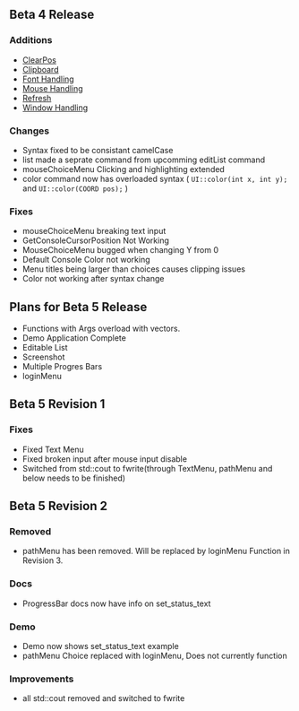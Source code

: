 ## Beta 4 Release
### Additions<br>
- [ClearPos](https://epsirho.github.io/UIKit/#/ClearPos)<br>
- [Clipboard](https://epsirho.github.io/UIKit/#/Clipboard)<br>
- [Font Handling](https://epsirho.github.io/UIKit/#/Font)<br>
- [Mouse Handling](https://epsirho.github.io/UIKit/#/Mouse)<br>
- [Refresh](https://epsirho.github.io/UIKit/#/refresh)<br>
- [Window Handling](https://epsirho.github.io/UIKit/#/Window)<br>
### Changes<br>
- Syntax fixed to be consistant camelCase<br>
- list made a seprate command from upcomming editList command<br>
- mouseChoiceMenu Clicking and highlighting extended<br>
- color command now has overloaded syntax ( `UI::color(int x, int y);` and `UI::color(COORD pos);` )<br>
### Fixes<br>
- mouseChoiceMenu breaking text input<br>
- GetConsoleCursorPosition Not Working<br>
- MouseChoiceMenu bugged when changing Y from 0<br>
- Default Console Color not working<br>
- Menu titles being larger than choices causes clipping issues<br>
- Color not working after syntax change<br>

## Plans for Beta 5 Release<br>
- Functions with Args overload with vectors.<br>
- Demo Application Complete<br>
- Editable List<br>
- Screenshot<br>
- Multiple Progres Bars<br>
- loginMenu<br>

## Beta 5 Revision 1<br>
### Fixes<br>
- Fixed Text Menu<br>
- Fixed broken input after mouse input disable<br>
- Switched from std::cout to fwrite(through TextMenu, pathMenu and below needs to be finished)<br>

## Beta 5 Revision 2<br>
### Removed<br>
- pathMenu has been removed. Will be replaced by loginMenu Function in Revision 3.<br>
### Docs<br>
- ProgressBar docs now have info on set_status_text<br>
### Demo<br>
- Demo now shows set_status_text example<br>
- pathMenu Choice replaced with loginMenu, Does not currently function<br>
### Improvements<br>
- all std::cout removed and switched to fwrite<br>